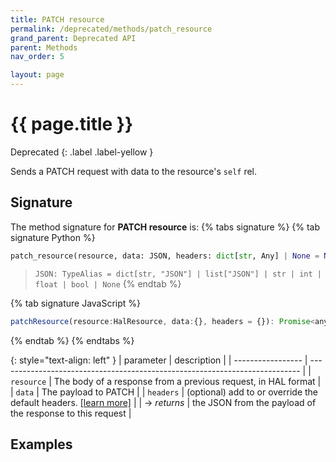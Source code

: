 ```yaml
---
title: PATCH resource
permalink: /deprecated/methods/patch_resource
grand_parent: Deprecated API
parent: Methods
nav_order: 5

layout: page
---
```

# {{ page.title }}
Deprecated
{: .label .label-yellow }

Sends a PATCH request with data to the resource's `self` rel.

## Signature
The method signature for **PATCH resource** is:
{% tabs signature %}
{% tab signature Python %}
```python
patch_resource(resource, data: JSON, headers: dict[str, Any] | None = None) -> JSON
``` 
> `JSON: TypeAlias = dict[str, "JSON"] | list["JSON"] | str | int | float | bool | None`
{% endtab %}

{% tab signature JavaScript %}
```javascript
patchResource(resource:HalResource, data:{}, headers = {}): Promise<any>
```
{% endtab %}
{% endtabs %}

{: style="text-align: left" } 
| parameter         | description                                                                 |
| ----------------- | --------------------------------------------------------------------------- |
| `resource`        | The body of a response from a previous request, in HAL format               |
| `data`            | The payload to PATCH                                                        |
| `headers`         | (optional) add to or override the default headers. [[learn more]](/headers) |
| -> *returns*      | the JSON from the payload of the response to this request                   |


## Examples
